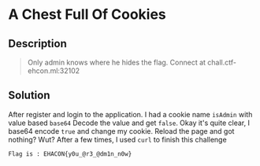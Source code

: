 # A Chest Full Of Cookies
## Description
> Only admin knows where he hides the flag. Connect at chall.ctf-ehcon.ml:32102
## Solution
After register and login to the application. I had a cookie name `isAdmin` with value based `base64`
Decode the value and get `false`. Okay it's quite clear, I base64 encode `true` and change my cookie. Reload the page and got nothing? Wut?
After a few times, I used `curl` to finish this challenge

```
Flag is : EHACON{y0u_@r3_@dm1n_n0w}
```